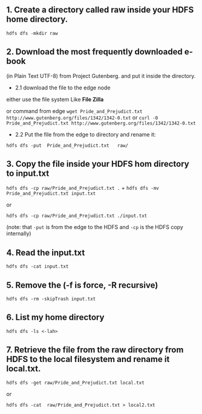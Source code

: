 ## 1. Create a directory called raw inside your HDFS home directory.

`hdfs dfs -mkdir raw`

## 2. Download the most frequently downloaded e-book 

(in Plain Text UTF-8) from Project Gutenberg. and put it inside the directory.

* 2.1 download the file to the edge node

either use the file system Like **File Zilla**

or command from edge `wget Pride_and_Prejudict.txt http://www.gutenberg.org/files/1342/1342-0.txt` or `curl -0 Pride_and_Prejudict.txt http://www.gutenberg.org/files/1342/1342-0.txt`

* 2.2 Put the file from the edge to directory and rename it:

`hdfs dfs -put  Pride_and_Prejudict.txt   raw/` 

## 3. Copy the file inside your HDFS hom directory to input.txt

`hdfs dfs -cp raw/Pride_and_Prejudict.txt .` + `hdfs dfs -mv Pride_and_Prejudict.txt input.txt`

or

`hdfs dfs -cp raw/Pride_and_Prejudict.txt ./input.txt`


(note: that `-put` is from the edge to the HDFS and `-cp` is the HDFS copy internally)

## 4. Read the input.txt

`hdfs dfs -cat input.txt`

## 5. Remove the (-f is force, -R recursive)

`hdfs dfs -rm -skipTrash input.txt `

## 6. List my home directory 

`hdfs dfs -ls <-lah>`

## 7. Retrieve the file from the raw directory from HDFS to the local filesystem and rename it local.txt.

`hdfs dfs -get raw/Pride_and_Prejudict.txt local.txt`

or

`hdfs dfs -cat  raw/Pride_and_Prejudict.txt > local2.txt`



